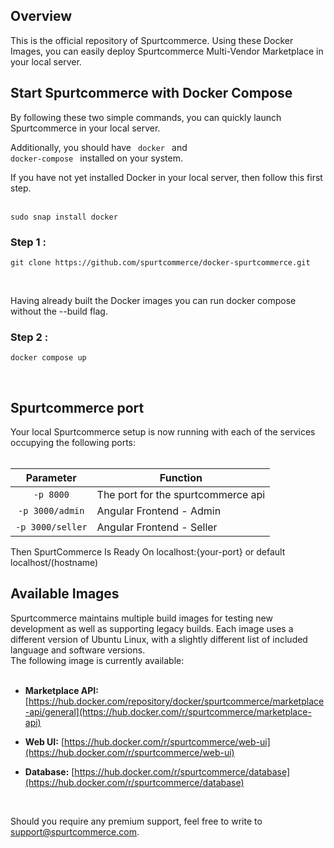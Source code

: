 <h2>Overview</h2>
This is the official repository of Spurtcommerce. Using these Docker Images, you can easily deploy Spurtcommerce Multi-Vendor Marketplace in your local server.
<h2>Start Spurtcommerce with Docker Compose</h2>
By following these two simple commands, you can quickly launch Spurtcommerce in your local server. 
<br>

Additionally, you should have <code> docker </code> and <code> docker-compose </code> installed on your system.

If you have not yet installed Docker in your local server, then follow this first step. <br><br>

<pre><code>sudo snap install docker</code></pre>
  
<h3>Step 1 :  </h3>

<pre><code>git clone https://github.com/spurtcommerce/docker-spurtcommerce.git</code></pre><br>

Having already built the Docker images you can run docker compose without the --build flag.

<h3>Step 2 : </h3>
<pre><code>docker compose up</code></pre>
<br>


<h2> Spurtcommerce port </h2>
Your local Spurtcommerce setup is now running with each of the services occupying the following ports:
<br><br>

<table>
<thead>
<tr>
<th align="center">Parameter</th>
<th>Function</th>
</tr>
</thead>
<tbody>
<tr>
<td align="center"><code>-p 8000</code></td>
<td>The port for the spurtcommerce api</td>
</tr>
<tr>
<td align="center"><code>-p 3000/admin</code></td>
<td>Angular Frontend - Admin</td>
</tr>
</tr>
<tr>
<td align="center"><code>-p 3000/seller</code></td>
<td>Angular Frontend - Seller</td>
</tr>


</tbody>
</table>

Then SpurtCommerce Is Ready On localhost:{your-port} or default localhost/(hostname)


<h2>Available Images</h2>

Spurtcommerce maintains multiple build images for testing new development as well as supporting legacy builds. Each image uses a different version of Ubuntu Linux, with a slightly different list of included language and software versions.
<br>The following image is currently available:
<br><br>


* <b> Marketplace API:</b> [https://hub.docker.com/repository/docker/spurtcommerce/marketplace-api/general](https://hub.docker.com/r/spurtcommerce/marketplace-api)

* <b> Web UI:</b> [https://hub.docker.com/r/spurtcommerce/web-ui](https://hub.docker.com/r/spurtcommerce/web-ui)

* <b> Database:</b> [https://hub.docker.com/r/spurtcommerce/database](https://hub.docker.com/r/spurtcommerce/database)


<br>

Should you require any premium support, feel free to write to support@spurtcommerce.com. 


